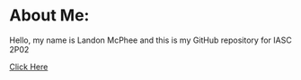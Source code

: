 # About Me:

  Hello, my name is Landon McPhee and this is my GitHub repository for IASC 2P02
  
  [Click Here](Blog)
